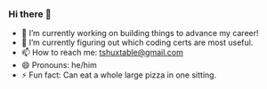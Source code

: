 ### Hi there 👋

<!--
**thuxtable/thuxtable** is a ✨ _special_ ✨ repository because its `README.md` (this file) appears on your GitHub profile.

Here are some ideas to get you started:

-->

- 🔭 I’m currently working on building things to advance my career!
- 🌱 I’m currently figuring out which coding certs are most useful.
- 📫 How to reach me: tshuxtable@gmail.com
- 😄 Pronouns: he/him
- ⚡ Fun fact: Can eat a whole large pizza in one sitting.
